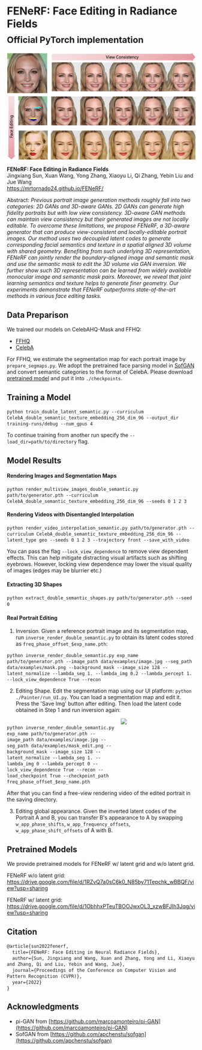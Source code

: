 # FENeRF: Face Editing in Radiance Fields<br><sub>Official PyTorch implementation</sub>

![Teaser image](./teaser.png)

**FENeRF: Face Editing in Radiance Fields**<br>
Jingxiang Sun, Xuan Wang, Yong Zhang, Xiaoyu Li, Qi Zhang, Yebin Liu and Jue Wang
<br>
https://mrtornado24.github.io/FENeRF/<br>

Abstract: *Previous portrait image generation methods roughly fall into two categories: 2D GANs and 3D-aware GANs. 2D GANs can generate high fidelity portraits but with low view consistency. 3D-aware GAN methods can maintain view consistency but their generated images are not locally editable. To overcome these limitations, we propose FENeRF, a 3D-aware generator that can produce view-consistent and locally-editable portrait images. Our method uses two decoupled latent codes to generate corresponding facial semantics and texture in a spatial aligned 3D volume with shared geometry. Benefiting from such underlying 3D representation, FENeRF can jointly render the boundary-aligned image and semantic mask and use the semantic mask to edit the 3D volume via GAN inversion. We further show such 3D representation can be learned from widely available monocular image and semantic mask pairs. Moreover, we reveal that joint learning semantics and texture helps to generate finer geometry. Our experiments demonstrate that FENeRF outperforms state-of-the-art methods in various face editing tasks.*

## Data Preparison

We trained our models on CelebAHQ-Mask and FFHQ:

* [FFHQ](https://github.com/NVlabs/stylegan)
* [CelebA](https://github.com/switchablenorms/CelebAMask-HQ)

For FFHQ, we estimate the segmentation map for each portrait image by `prepare_segmaps.py`. We adopt the pretrained face parsing model in [SofGAN](https://github.com/apchenstu/sofgan) and convert semantic categories to the format of CelebA. Please download [pretrained model](https://drive.google.com/file/d/1cJv5Oi0olBWbdkt2wu32f3inLYn4tSZU/view?usp=sharing) and put it into `./checkpoints`.

## Training a Model

```
python train_double_latent_semantic.py --curriculum CelebA_double_semantic_texture_embedding_256_dim_96 --output_dir training-runs/debug --num_gpus 4
```

To continue training from another run specify the `--load_dir=path/to/directory` flag. 

## Model Results

#### Rendering Images and Segmentation Maps
```
python render_multiview_images_double_semantic.py path/to/generator.pth --curriculum CelebA_double_semantic_texture_embedding_256_dim_96 --seeds 0 1 2 3
```

#### Rendering Videos with Disentangled Interpolation
```
python render_video_interpolation_semantic.py path/to/generator.pth --curriculum CelebA_double_semantic_texture_embedding_256_dim_96 --latent_type geo --seeds 0 1 2 3 --trajectory front --save_with_video
```

You can pass the flag `--lock_view_dependence` to remove view dependent effects. This can help mitigate distracting visual artifacts such as shifting eyebrows. However, locking view dependence may lower the visual quality of images (edges may be blurrier etc.)


#### Extracting 3D Shapes

`python extract_double_semantic_shapes.py path/to/generator.pth --seed 0`

#### Real Portrait Editing

1. Inversion. Given a reference portrait image and its segmentation map, run `inverse_render_double_semantic.py` to obtain its latent codes stored as `freq_phase_offset_$exp_name.pth`:

```
python inverse_render_double_semantic.py exp_name path/to/generator.pth --image_path data/examples/image.jpg --seg_path data/examples/mask.png --background_mask --image_size 128 --latent_normalize --lambda_seg 1. --lambda_img 0.2 --lambda_percept 1. --lock_view_dependence True --recon
```

2. Editing Shape. Edit the segmentation map using our UI platform: `python ./Painter/run_UI.py`. You can load a segmentation map and edit it. 
Press the 'Save Img' button after editing. Then load the latent code obtained in Step 1 and run inversion again:

<img align="right" src="./images/seg_tools.png" width="200px">

```

python inverse_render_double_semantic.py exp_name path/to/generator.pth --image_path data/examples/image.jpg --seg_path data/examples/mask_edit.png --background_mask --image_size 128 --latent_normalize --lambda_seg 1. --lambda_img 0 --lambda_percept 0 --lock_view_dependence True --recon --load_checkpoint True --checkpoint_path freq_phase_offset_$exp_name.pth
```
After that you can find a free-view rendering video of the edited portrait in the saving directory.

3. Editing global appearance. Given the inverted latent codes of the Portrait A and B, you can transfer B's appearance to A by swapping `w_app_phase_shifts`, `w_app_frequency_offsets`, `w_app_phase_shift_offsets` of A with B.

## Pretrained Models
We provide pretrained models for FENeRF w/ latent grid and w/o latent grid.

FENeRF w/o latent grid: https://drive.google.com/file/d/1RZvQ7a0sC6k0_N85by71Tepchk_wBBQF/view?usp=sharing

FENeRF w/ latent grid: https://drive.google.com/file/d/1ObhhxPTeuTBOOJwxOL3_xzwBFJIh3Jqg/view?usp=sharing

## Citation

```
@article{sun2022fenerf,
  title={FENeRF: Face Editing in Neural Radiance Fields},
  author={Sun, Jingxiang and Wang, Xuan and Zhang, Yong and Li, Xiaoyu and Zhang, Qi and Liu, Yebin and Wang, Jue},
  journal={Proceedings of the Conference on Computer Vision and Pattern Recognition (CVPR)},
  year={2022}
}
```


## Acknowledgments

- pi-GAN from [https://github.com/marcoamonteiro/pi-GAN](https://github.com/marcoamonteiro/pi-GAN)
- SofGAN from [https://github.com/apchenstu/sofgan](https://github.com/apchenstu/sofgan)
